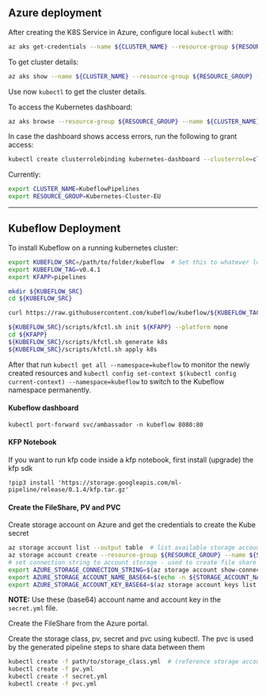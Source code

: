## Azure deployment

After creating the K8S Service in Azure, configure local `kubectl` with:

```bash
az aks get-credentials --name ${CLUSTER_NAME} --resource-group ${RESOURCE_GROUP}
```

To get cluster details:

```bash
az aks show --name ${CLUSTER_NAME} --resource-group ${RESOURCE_GROUP} --output table
```

Use now `kubectl` to get the cluster details.

To access the Kubernetes dashboard:

```bash
az aks browse --resource-group ${RESOURCE_GROUP} --name ${CLUSTER_NAME}
```

In case the dashboard shows access errors, run the following to grant access:

```bash
kubectl create clusterrolebinding kubernetes-dashboard --clusterrole=cluster-admin --serviceaccount=kube-system:kubernetes-dashboard
```

Currently:

```bash
export CLUSTER_NAME=KubeflowPipelines
export RESOURCE_GROUP=Kubernetes-Cluster-EU
```

---

## Kubeflow Deployment

To install Kubeflow on a running kubernetes cluster:

```bash
export KUBEFLOW_SRC=/path/to/folder/kubeflow  # Set this to whatever location
export KUBEFLOW_TAG=v0.4.1
export KFAPP=pipelines

mkdir ${KUBEFLOW_SRC}
cd ${KUBEFLOW_SRC}

curl https://raw.githubusercontent.com/kubeflow/kubeflow/${KUBEFLOW_TAG}/scripts/download.sh | bash

${KUBEFLOW_SRC}/scripts/kfctl.sh init ${KFAPP} --platform none
cd ${KFAPP}
${KUBEFLOW_SRC}/scripts/kfctl.sh generate k8s
${KUBEFLOW_SRC}/scripts/kfctl.sh apply k8s
```

After that run `kubectl get all --namespace=kubeflow` to monitor the newly created resources and `kubectl config set-context $(kubectl config current-context) --namespace=kubeflow` to switch to the Kubeflow namespace permanently.

#### Kubeflow dashboard

```
kubectl port-forward svc/ambassador -n kubeflow 8080:80
```

#### KFP Notebook

If you want to run kfp code inside a kfp notebook, first install (upgrade) the kfp sdk

```
!pip3 install 'https://storage.googleapis.com/ml-pipeline/release/0.1.4/kfp.tar.gz'
```


#### Create the FileShare, PV and PVC


Create storage account on Azure and get the credentials to create the Kube secret

```bash
az storage account list --output table  # list available storage accounts
az storage account create --resource-group ${RESOURCE_GROUP} --name ${STORAGE_ACCOUNT_NAME} --location eastus --sku Standard_LRS
# set connection string to account storage - used to create file share and interact with account storage.
export AZURE_STORAGE_CONNECTION_STRING=$(az storage account show-connection-string --name ${STORAGE_ACCOUNT_NAME} --resource-group ${RESOURCE_GROUP} -o tsv)
export AZURE_STORAGE_ACCOUNT_NAME_BASE64=$(echo -n ${STORAGE_ACCOUNT_NAME} | base64)
export AZURE_STORAGE_ACCOUNT_KEY_BASE64=$(az storage account keys list --account-name ${STORAGE_ACCOUNT_NAME} --resource-group ${RESOURCE_GROUP} -o tsv  | head -n 1 | awk '{print $3}' | tr -d '\n' | base64)
```

**NOTE:** Use these (base64) account name and account key in the `secret.yml` file.

Create the FileShare from the Azure portal.

Create the storage class, pv, secret and pvc using kubectl. The pvc is used by the generated pipeline steps to share data between them

```bash
kubectl create -f path/to/storage_class.yml  # (reference storage account name)
kubectl create -f pv.yml
kubectl create -f secret.yml
kubectl create -f pvc.yml
```



